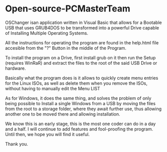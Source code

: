 Open-source-PCMasterTeam
========================

OSChanger isan application written in Visual Basic that allows for a Bootable USB that uses GRUB4DOS to be transformed
into a powerful Drive capable of Installing Multiple Operating Systems.

All the instructions for operating the program are found in the help.html file accesible from the "?" Button in the
middle of the Program.

To install the program on a Drive, first install grub on it then run the Setup (requires WinRaR) and extract the files
to the root of the said USB Drive or hardware.

Basically what the program does is it allows to quickly create menu entries for the Linux ISOs, as well as delete them
when you remove the ISOs, without having to manually edit the Menu LIST

As for Windows, it does the same thing, and solves the problem of only being possible to Install a single Windows from
a USB by moving the files from the root to a storage folder, where they await further use, thus allowing another one to
be moved there and allowing installation.

We know this is an early stage, this is the most one coder can do in a day and a half. I will continue to add features
and fool-proofing the program. Until then, we hope you will find it useful.

Thank you.
